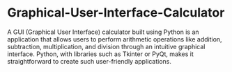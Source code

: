 # Graphical-User-Interface-Calculator
A GUI (Graphical User Interface) calculator built using Python is an application that allows users to perform arithmetic operations like addition, subtraction, multiplication, and division through an intuitive graphical interface. Python, with libraries such as Tkinter or PyQt, makes it straightforward to create such user-friendly applications.
